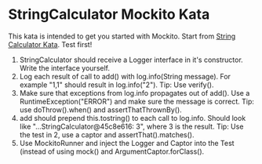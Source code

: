 # StringCalculator Mockito Kata
This kata is intended to get you started with Mockito. Start from [String Calculator Kata](http://osherove.com/tdd-kata-1). Test first!

1. StringCalculator should receive a Logger interface in it's constructor. Write the interface yourself.
2. Log each result of call to add() with log.info(String message). For example "1,1" should result in log.info("2"). Tip: Use verify().
3. Make sure that exceptions from log.info propagates out of add(). Use a RuntimeException("ERROR") and make sure the message is correct. Tip: use doThrow().when() and assertThatThrownBy().
4. add should prepend this.tostring() to each call to log.info. Should look like "…StringCalculator@45c8e616: 3", where 3 is the result. Tip: Use the test in 2, use a captor and assertThat().matches().
5. Use MockitoRunner and inject the Logger and Captor into the Test (instead of using mock() and ArgumentCaptor.forClass().
